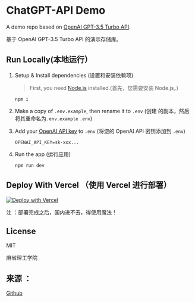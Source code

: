 # ChatGPT-API Demo

A demo repo based on [OpenAI GPT-3.5 Turbo API](https://platform.openai.com/docs/guides/chat).

基于 OpenAI GPT-3.5 Turbo API 的演示存储库。

## Run Locally(本地运行）

1. Setup & Install dependencies (设置和安装依赖项)

    > First, you need [Node.js](https://nodejs.org/) installed.(首先，您需要安装 Node.js。)

    ```shell
    npm i
    ```

2. Make a copy of `.env.example`, then rename it to `.env` (创建 的副本，然后将其重命名为`.env.example` `.env`)
3. Add your [OpenAI API key](https://platform.openai.com/account/api-keys) to `.env` (将您的 OpenAI API 密钥添加到 `.env`)
    ```
    OPENAI_API_KEY=sk-xxx...
    ```
4. Run the app (运行应用)
    ```shell
    npm run dev
    ```
    
## Deploy With Vercel （使用 Vercel 进行部署）

[![Deploy with Vercel](https://vercel.com/button)](https://vercel.com/new/clone?repository-url=https%3A%2F%2Fgithub.com%2Fddiu8081%2Fchatgpt-demo&env=OPENAI_API_KEY&envDescription=OpenAI%20API%20Key&envLink=https%3A%2F%2Fplatform.openai.com%2Faccount%2Fapi-keys)

注 ：部署完成之后，国内进不去，得使用魔法！

## License 

MIT

麻省理工学院

## 来源 ：

[Github](https://github.com/ddiu8081/chatgpt-demo)
